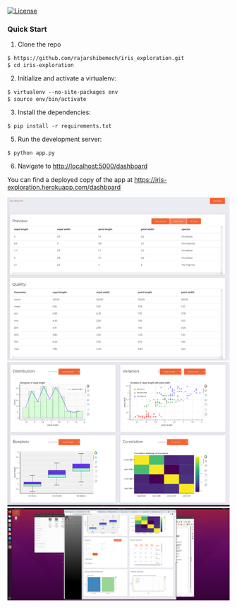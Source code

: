 [![License](https://img.shields.io/badge/License-Apache%202.0-blue.svg)](https://opensource.org/licenses/Apache-2.0)



### Quick Start

1. Clone the repo
  ```
  $ https://github.com/rajarshibemech/iris_exploration.git
  $ cd iris-exploration
  ```

2. Initialize and activate a virtualenv:
  ```
  $ virtualenv --no-site-packages env
  $ source env/bin/activate
  ```

3. Install the dependencies:
  ```
  $ pip install -r requirements.txt
  ```

5. Run the development server:
  ```
  $ python app.py
  ```

6. Navigate to [http://localhost:5000/dashboard](http://localhost:5000)

You can find a deployed copy of the app at https://iris-exploration.herokuapp.com/dashboard


![Data Quality](https://github.com/rajarshibemech/iris_exploration/blob/master/static/img/data_quality.png)
![PLots](https://github.com/rajarshibemech/iris_exploration/blob/master/static/img/plots.png)
![Predictions](https://github.com/rajarshibemech/iris_exploration/blob/master/static/img/prediction_plots.png)

